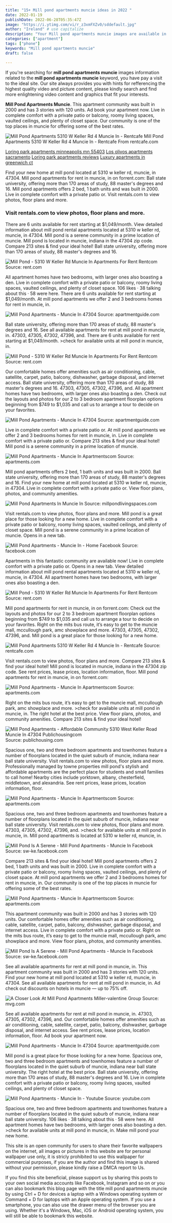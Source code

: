```yaml
---
title: "15+ Mill pond apartments muncie ideas in 2022 "
date: 2022-01-19
publishDate: 2022-06-28T05:35:47Z
image: "https://i.ytimg.com/vi/r_z3xmFXZv0/sddefault.jpg"
author: "Ireland" # use capitalize
description: "Your Mill pond apartments muncie images are available in this site. Mill pond apartments muncie are a topic that is being searched for and liked by netizens now. You can Get the Mill pond apartments muncie files here. Find and Download all free vectors."
categories: ["apartment"]
tags: ["phone"]
keywords: "Mill pond apartments muncie"
draft: false

---
```


If you're searching for **mill pond apartments muncie** images information related to the **mill pond apartments muncie** keyword, you have pay a visit to the ideal  site.  Our site always  provides you with  hints  for refferencing  the highest  quality video and picture  content, please kindly search and find more enlightening video content and graphics  that fit your interests.

**Mill Pond Apartments Muncie**. This apartment community was built in 2000 and has 3 stories with 120 units. Ad book your apartment now. Live in complete comfort with a private patio or balcony, roomy living spaces, vaulted ceilings, and plenty of closet space. Our community is one of the top places in muncie for offering some of the best rates.

![Mill Pond Apartments 5310 W Keller Rd 4 Muncie In - Rentcafe](https://cdngeneral.rentcafe.com/dmslivecafe/2/6900/laundry(5).JPG?width=350&amp;mode=pad&amp;bgcolor=333333&amp;quality=80 "Mill Pond Apartments 5310 W Keller Rd 4 Muncie In - Rentcafe")
Mill Pond Apartments 5310 W Keller Rd 4 Muncie In - Rentcafe From rentcafe.com

[Loring park apartments minneapolis mn 55403](/loring-park-apartments-minneapolis-mn-55403/)
[Los olivos apartments sacramento](/los-olivos-apartments-sacramento/)
[Loring park apartments reviews](/loring-park-apartments-reviews/)
[Luxury apartments in greenwich ct](/luxury-apartments-in-greenwich-ct/)

Find your new home at mill pond located at 5310 w keller rd, muncie, in 47304. Mill pond apartments for rent in muncie, in on forrent.com: Ball state university, offering more than 170 areas of study, 88 master&#039;s degrees and 16. Mill pond apartments offers 2 bed, 1 bath units and was built in 2000. Live in complete comfort with a private patio or. Visit rentals.com to view photos, floor plans and more.

### Visit rentals.com to view photos, floor plans and more.

There are 6 units available for rent starting at $1,049/month. View detailed information about mill pond rental apartments located at 5310 w keller rd, muncie, in 47304. Mill pond is a serene community in a prime location of muncie. Mill pond is located in muncie, indiana in the 47304 zip code. Compare 213 sites &amp; find your ideal hotel! Ball state university, offering more than 170 areas of study, 88 master&#039;s degrees and 16.


![Mill Pond - 5310 W Keller Rd Muncie In Apartments For Rent Rentcom](https://rentpath-res.cloudinary.com/$img_current/t_3x2_jpg_xl/t_unpaid/7e250bb574354a81de50b848743029f4 "Mill Pond - 5310 W Keller Rd Muncie In Apartments For Rent Rentcom")
Source: rent.com

All apartment homes have two bedrooms, with larger ones also boasting a den. Live in complete comfort with a private patio or balcony, roomy living spaces, vaulted ceilings, and plenty of closet space. 106 likes · 38 talking about this · 58 were here. There are 6 units available for rent starting at $1,049/month. At mill pond apartments we offer 2 and 3 bedrooms homes for rent in muncie, in.

![Mill Pond Apartments - Muncie In 47304](https://rentpath-res.cloudinary.com/$img_current/t_3x2_jpg_xl/de26a61422cd7cd9df6f5e4fab214f59 "Mill Pond Apartments - Muncie In 47304")
Source: apartmentguide.com

Ball state university, offering more than 170 areas of study, 88 master&#039;s degrees and 16. See all available apartments for rent at mill pond in muncie, in. 47303, 47305, 47302, 47396, and. There are 6 units available for rent starting at $1,049/month. &gt;check for available units at mill pond in muncie, in.

![Mill Pond - 5310 W Keller Rd Muncie In Apartments For Rent Rentcom](https://rentpath-res.cloudinary.com/$img_current/t_3x2_jpg_xl/t_unpaid/18779d7cdd45f555cce5975aaa906611 "Mill Pond - 5310 W Keller Rd Muncie In Apartments For Rent Rentcom")
Source: rent.com

Our comfortable homes offer amenities such as air conditioning, cable, satellite, carpet, patio, balcony, dishwasher, garbage disposal, and internet access. Ball state university, offering more than 170 areas of study, 88 master&#039;s degrees and 16. 47303, 47305, 47302, 47396, and. All apartment homes have two bedrooms, with larger ones also boasting a den. Check out the layouts and photos for our 2 to 3 bedroom apartment floorplan options beginning from $749 to $1,035 and call us to arrange a tour to decide on your favorites.

![Mill Pond Apartments - Muncie In 47304](https://rentpath-res.cloudinary.com/$img_current/t_3x2_jpg_xl/de9bb176d1c9e9af4a2b819942b1551c "Mill Pond Apartments - Muncie In 47304")
Source: apartmentguide.com

Live in complete comfort with a private patio or. At mill pond apartments we offer 2 and 3 bedrooms homes for rent in muncie, in. Live in complete comfort with a private patio or. Compare 213 sites &amp; find your ideal hotel! Mill pond is a serene community in a prime location of muncie.

![Mill Pond Apartments - Muncie In Apartmentscom](https://images1.apartments.com/i2/yWHJY3NM3TXNjf0rZiBdai4fzHQ16kD3iKLgA-2lnEs/117/mill-pond-muncie-in-building-photo.jpg "Mill Pond Apartments - Muncie In Apartmentscom")
Source: apartments.com

Mill pond apartments offers 2 bed, 1 bath units and was built in 2000. Ball state university, offering more than 170 areas of study, 88 master&#039;s degrees and 16. Find your new home at mill pond located at 5310 w keller rd, muncie, in 47304. Live in complete comfort with a private patio or. View floor plans, photos, and community amenities.

![Mill Pond Apartments In Muncie In](https://resource.rentcafe.com/image/upload/q_auto,f_auto/s3/2/6900/benttree1242_1_06(3).jpg "Mill Pond Apartments In Muncie In")
Source: millpondlivingspaces.com

Visit rentals.com to view photos, floor plans and more. Mill pond is a great place for those looking for a new home. Live in complete comfort with a private patio or balcony, roomy living spaces, vaulted ceilings, and plenty of closet space. Mill pond is a serene community in a prime location of muncie. Opens in a new tab.

![Mill Pond Apartments - Muncie In - Home Facebook](https://lookaside.fbsbx.com/lookaside/crawler/media/?media_id=1506187979504481 "Mill Pond Apartments - Muncie In - Home Facebook")
Source: facebook.com

Apartments in this fantastic community are available now! Live in complete comfort with a private patio or. Opens in a new tab. View detailed information about mill pond rental apartments located at 5310 w keller rd, muncie, in 47304. All apartment homes have two bedrooms, with larger ones also boasting a den.

![Mill Pond - 5310 W Keller Rd Muncie In Apartments For Rent Rentcom](https://rentpath-res.cloudinary.com/$img_current/t_3x2_jpg_xl/t_unpaid/21e25931ff65160996b98a47ffe064a7 "Mill Pond - 5310 W Keller Rd Muncie In Apartments For Rent Rentcom")
Source: rent.com

Mill pond apartments for rent in muncie, in on forrent.com: Check out the layouts and photos for our 2 to 3 bedroom apartment floorplan options beginning from $749 to $1,035 and call us to arrange a tour to decide on your favorites. Right on the mits bus route, it’s easy to get to the muncie mall, mccullough park, amc showplace and more. 47303, 47305, 47302, 47396, and. Mill pond is a great place for those looking for a new home.

![Mill Pond Apartments 5310 W Keller Rd 4 Muncie In - Rentcafe](https://cdngeneral.rentcafe.com/dmslivecafe/2/6900/laundry(5).JPG?width=350&amp;mode=pad&amp;bgcolor=333333&amp;quality=80 "Mill Pond Apartments 5310 W Keller Rd 4 Muncie In - Rentcafe")
Source: rentcafe.com

Visit rentals.com to view photos, floor plans and more. Compare 213 sites &amp; find your ideal hotel! Mill pond is located in muncie, indiana in the 47304 zip code. See rent prices, lease prices, location information, floor. Mill pond apartments for rent in muncie, in on forrent.com:

![Mill Pond Apartments - Muncie In Apartmentscom](https://images1.apartments.com/i2/wAIJvBqEPgVQSzL4H8iMMXPODEVv1b69PtM0iw720MQ/117/mill-pond-muncie-in-floorplan.jpg "Mill Pond Apartments - Muncie In Apartmentscom")
Source: apartments.com

Right on the mits bus route, it’s easy to get to the muncie mall, mccullough park, amc showplace and more. &gt;check for available units at mill pond in muncie, in. The right hotel at the best price. View floor plans, photos, and community amenities. Compare 213 sites &amp; find your ideal hotel!

![Mill Pond Apartments - Affordable Community 5310 West Keller Road Muncie In 47304 Publichousingcom](https://www.publichousing.com/gallery/214439_mill-pond-apartments-affordable-community_hys.jpg "Mill Pond Apartments - Affordable Community 5310 West Keller Road Muncie In 47304 Publichousingcom")
Source: publichousing.com

Spacious one, two and three bedroom apartments and townhomes feature a number of floorplans located in the quiet suburb of muncie, indiana near ball state university. Visit rentals.com to view photos, floor plans and more. Professionally managed by towne properties mill pond&#039;s stylish and affordable apartments are the perfect place for students and small families to call home! Nearby cities include yorktown, albany, chesterfield, middletown, and alexandria. See rent prices, lease prices, location information, floor.

![Mill Pond Apartments - Muncie In Apartmentscom](https://images1.apartments.com/i2/zqg9oEmXFgCA4OUwnqWQkn3ZRtVcA16Z_8flvQLGotI/111/mill-pond-muncie-in-primary-photo.jpg "Mill Pond Apartments - Muncie In Apartmentscom")
Source: apartments.com

Spacious one, two and three bedroom apartments and townhomes feature a number of floorplans located in the quiet suburb of muncie, indiana near ball state university. Visit rentals.com to view photos, floor plans and more. 47303, 47305, 47302, 47396, and. &gt;check for available units at mill pond in muncie, in. Mill pond apartments is located at 5310 w keller rd, muncie, in.

![Mill Pond Is A Serene - Mill Pond Apartments - Muncie In Facebook](https://lookaside.fbsbx.com/lookaside/crawler/media/?media_id=3780496288740294 "Mill Pond Is A Serene - Mill Pond Apartments - Muncie In Facebook")
Source: sw-ke.facebook.com

Compare 213 sites &amp; find your ideal hotel! Mill pond apartments offers 2 bed, 1 bath units and was built in 2000. Live in complete comfort with a private patio or balcony, roomy living spaces, vaulted ceilings, and plenty of closet space. At mill pond apartments we offer 2 and 3 bedrooms homes for rent in muncie, in. Our community is one of the top places in muncie for offering some of the best rates.

![Mill Pond Apartments - Muncie In Apartmentscom](https://images1.apartments.com/i2/MAMet0OMtg2INHG2CuL2EZSce-0_hbIeA_df1SucCRw/117/mill-pond-muncie-in-building-photo.jpg "Mill Pond Apartments - Muncie In Apartmentscom")
Source: apartments.com

This apartment community was built in 2000 and has 3 stories with 120 units. Our comfortable homes offer amenities such as air conditioning, cable, satellite, carpet, patio, balcony, dishwasher, garbage disposal, and internet access. Live in complete comfort with a private patio or. Right on the mits bus route, it’s easy to get to the muncie mall, mccullough park, amc showplace and more. View floor plans, photos, and community amenities.

![Mill Pond Is A Serene - Mill Pond Apartments - Muncie In Facebook](https://lookaside.fbsbx.com/lookaside/crawler/media/?media_id=3780497318740191 "Mill Pond Is A Serene - Mill Pond Apartments - Muncie In Facebook")
Source: sw-ke.facebook.com

See all available apartments for rent at mill pond in muncie, in. This apartment community was built in 2000 and has 3 stories with 120 units. Find your new home at mill pond located at 5310 w keller rd, muncie, in 47304. See all available apartments for rent at mill pond in muncie, in. Ad check out discounts on hotels in muncie — up to 75% off.

![A Closer Look At Mill Pond Apartments Miller-valentine Group](https://mvg.com/wp-content/uploads/2018/05/Mill-Pond-Exterior-002-e1568267916533.jpg "A Closer Look At Mill Pond Apartments Miller-valentine Group")
Source: mvg.com

See all available apartments for rent at mill pond in muncie, in. 47303, 47305, 47302, 47396, and. Our comfortable homes offer amenities such as air conditioning, cable, satellite, carpet, patio, balcony, dishwasher, garbage disposal, and internet access. See rent prices, lease prices, location information, floor. Ad book your apartment now.

![Mill Pond Apartments - Muncie In 47304](https://rentpath-res.cloudinary.com/$img_current/t_3x2_webp_xl/t_unpaid/e2557bfe5a551f9a321f20d17cfe40b5 "Mill Pond Apartments - Muncie In 47304")
Source: apartmentguide.com

Mill pond is a great place for those looking for a new home. Spacious one, two and three bedroom apartments and townhomes feature a number of floorplans located in the quiet suburb of muncie, indiana near ball state university. The right hotel at the best price. Ball state university, offering more than 170 areas of study, 88 master&#039;s degrees and 16. Live in complete comfort with a private patio or balcony, roomy living spaces, vaulted ceilings, and plenty of closet space.

![Mill Pond Apartments - Muncie In - Youtube](https://i.ytimg.com/vi/r_z3xmFXZv0/sddefault.jpg "Mill Pond Apartments - Muncie In - Youtube")
Source: youtube.com

Spacious one, two and three bedroom apartments and townhomes feature a number of floorplans located in the quiet suburb of muncie, indiana near ball state university. 106 likes · 38 talking about this · 58 were here. All apartment homes have two bedrooms, with larger ones also boasting a den. &gt;check for available units at mill pond in muncie, in. Make mill pond your new home.

This site is an open community for users to share their favorite wallpapers on the internet, all images or pictures in this website are for personal wallpaper use only, it is stricly prohibited to use this wallpaper for commercial purposes, if you are the author and find this image is shared without your permission, please kindly raise a DMCA report to Us.

If you find this site beneficial, please support us by sharing this posts to your own social media accounts like Facebook, Instagram and so on or you can also bookmark this blog page with the title mill pond apartments muncie by using Ctrl + D for devices a laptop with a Windows operating system or Command + D for laptops with an Apple operating system. If you use a smartphone, you can also use the drawer menu of the browser you are using. Whether it's a Windows, Mac, iOS or Android operating system, you will still be able to bookmark this website.
